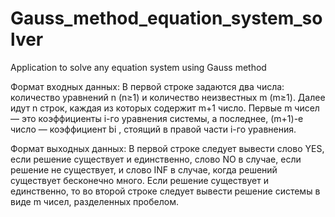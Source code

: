 # Gauss_method_equation_system_solver
Application to solve any equation system using Gauss method

Формат входных данных: В первой строке задаются два числа: количество уравнений n (n≥1) и количество неизвестных m (m≥1). Далее идут n строк, каждая из которых содержит m+1 число. Первые m чисел — это коэффициенты i-го уравнения системы, а последнее, (m+1)-е число — коэффициент bi , стоящий в правой части i-го уравнения.

Формат выходных данных: В первой строке следует вывести слово YES, если решение существует и единственно, слово NO в случае, если решение не существует, и слово INF в случае, когда решений существует бесконечно много. Если решение существует и единственно, то во второй строке следует вывести решение системы в виде m чисел, разделенных пробелом.
